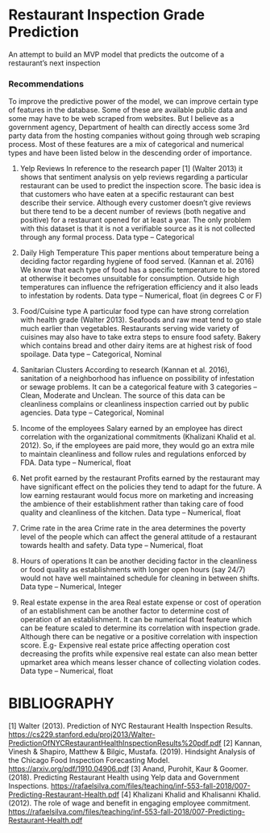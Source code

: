 # Restaurant Inspection Grade Prediction
An attempt to build an MVP model that predicts the outcome of a restaurant’s next inspection

### Recommendations
To improve the predictive power of the model, we can improve certain type of features in the database. Some of these are available public data and some may have to be web scraped from websites. But I believe as a government agency, Department of health can directly access some 3rd party data from the hosting companies without going through web scraping process. Most of these features are a mix of categorical and numerical types and have been listed below in the descending order of importance.
1.	Yelp Reviews
In reference to the research paper [1] (Walter 2013) it shows that sentiment analysis on yelp reviews regarding a particular restaurant can be used to predict the inspection score. The basic idea is that customers who have eaten at a specific restaurant can best describe their service. Although every customer doesn’t give reviews but there tend to be a decent number of reviews (both negative and positive) for a restaurant opened for at least a year. The only problem with this dataset is that it is not a verifiable source as it is not collected through any formal process. Data type – Categorical

2.	Daily High Temperature
This paper mentions about temperature being a deciding factor regarding hygiene of food served. (Kannan et al. 2016) We know that each type of food has a specific temperature to be stored at otherwise it becomes unsuitable for consumption. Outside high temperatures can influence the refrigeration efficiency and it also leads to infestation by rodents. Data type – Numerical, float (in degrees C or F)

3.	Food/Cuisine type
A particular food type can have strong correlation with health grade (Walter 2013). Seafoods and raw meat tend to go stale much earlier than vegetables. Restaurants serving wide variety of cuisines may also have to take extra steps to ensure food safety. Bakery which contains bread and other dairy items are at highest risk of food spoilage. Data type – Categorical, Nominal

4.	Sanitarian Clusters
According to research (Kannan et al. 2016), sanitation of a neighborhood has influence on possibility of infestation or sewage problems. It can be a categorical feature with 3 categories – Clean, Moderate and Unclean. The source of this data can be cleanliness complains or cleanliness inspection carried out by public agencies. Data type – Categorical, Nominal

5.	Income of the employees
Salary earned by an employee has direct correlation with the organizational commitments (Khalizani Khalid et al. 2012). So, if the employees are paid more, they would go an extra mile to maintain cleanliness and follow rules and regulations enforced by FDA. Data type – Numerical, float

6.	Net profit earned by the restaurant
Profits earned by the restaurant may have significant effect on the policies they tend to adapt for the future. A low earning restaurant would focus more on marketing and increasing the ambience of their establishment rather than taking care of food quality and cleanliness of the kitchen. Data type – Numerical, float

7.	Crime rate in the area
Crime rate in the area determines the poverty level of the people which can affect the general attitude of a restaurant towards health and safety. Data type – Numerical, float

8.	Hours of operations
It can be another deciding factor in the cleanliness or food quality as establishments with longer open hours (say 24/7) would not have well maintained schedule for cleaning in between shifts. Data type – Numerical, Integer

9.	Real estate expense in the area
Real estate expense or cost of operation of an establishment can be another factor to determine cost of operation of an establishment. It can be numerical float feature which can be feature scaled to determine its correlation with inspection grade. Although there can be negative or a positive correlation with inspection score. E.g- Expensive real estate price affecting operation cost decreasing the profits while expensive real estate can also mean better upmarket area which means lesser chance of collecting violation codes. Data type – Numerical, float


# BIBLIOGRAPHY

[1] Walter (2013). Prediction of NYC Restaurant Health Inspection Results. https://cs229.stanford.edu/proj2013/Walter-PredictionOfNYCRestaurantHealthInspectionResults%20pdf.pdf 
[2] Kannan, Vinesh & Shapiro, Matthew & Bilgic, Mustafa. (2019). Hindsight Analysis of the Chicago Food Inspection Forecasting Model. https://arxiv.org/pdf/1910.04906.pdf
[3] Anand, Purohit, Kaur & Goomer. (2018). Predicting Restaurant Health using Yelp data and Government Inspections. https://rafaelsilva.com/files/teaching/inf-553-fall-2018/007-Predicting-Restaurant-Health.pdf
[4] Khalizani Khalid and Khalisanni Khalid. (2012). The role of wage and benefit in engaging employee commitment. https://rafaelsilva.com/files/teaching/inf-553-fall-2018/007-Predicting-Restaurant-Health.pdf

